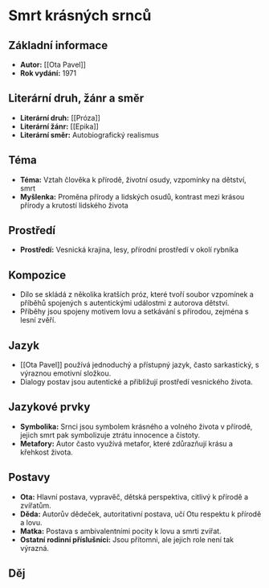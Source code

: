# Smrt krásných srnců

## Základní informace
- **Autor:** [[Ota Pavel]]
- **Rok vydání:** 1971

## Literární druh, žánr a směr 
- **Literární druh:** [[Próza]]
- **Literární žánr:** [[Epika]]
- **Literární směr:** Autobiografický realismus

## Téma 
- **Téma:** Vztah člověka k přírodě, životní osudy, vzpomínky na dětství, smrt
- **Myšlenka:** Proměna přírody a lidských osudů, kontrast mezi krásou přírody a krutostí lidského života

## Prostředí 
- **Prostředí:** Vesnická krajina, lesy, přírodní prostředí v okolí rybníka

## Kompozice 
- Dílo se skládá z několika kratších próz, které tvoří soubor vzpomínek a příběhů spojených s autentickými událostmi z autorova dětství.
- Příběhy jsou spojeny motivem lovu a setkávání s přírodou, zejména s lesní zvěří.

## Jazyk 
- [[Ota Pavel]] používá jednoduchý a přístupný jazyk, často sarkastický, s výraznou emotivní složkou.
- Dialogy postav jsou autentické a přibližují prostředí vesnického života.

## Jazykové prvky 
- **Symbolika:** Srnci jsou symbolem krásného a volného života v přírodě, jejich smrt pak symbolizuje ztrátu innocence a čistoty.
- **Metafory:** Autor často využívá metafor, které zdůrazňují krásu a křehkost života.

## Postavy 
- **Ota:** Hlavní postava, vypravěč, dětská perspektiva, citlivý k přírodě a zvířatům.
- **Děda:** Autorův dědeček, autoritativní postava, učí Otu respektu k přírodě a lovu.
- **Matka:** Postava s ambivalentními pocity k lovu a smrti zvířat.
- **Ostatní rodinní příslušníci:** Jsou přítomni, ale jejich role není tak výrazná.

## Děj